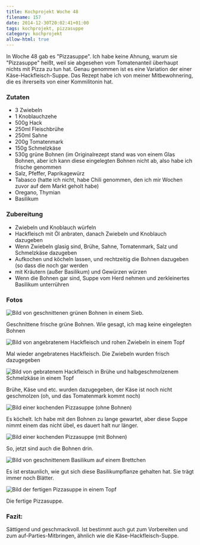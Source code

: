 ```yaml
---
title: Kochprojekt Woche 48
filename: 157
date: 2014-12-30T20:02:41+01:00
tags: kochprojekt, pizzasuppe
category: kochprojekt
allow-html: true
---
```

<p></p>In Woche 48 gab es "Pizzasuppe". Ich habe keine Ahnung, warum sie "Pizzasuppe" heißt, weil sie abgesehen vom Tomatenanteil überhaupt nichts mit Pizza zu tun hat. Genau genommen ist es eine Variation der einer Käse-Hackfleisch-Suppe. Das Rezept habe ich von meiner Mitbewohnering, die es ihrerseits von einer Kommilitonin hat.<p></p>
<h3>Zutaten</h3>
<ul>
<li>3 Zwiebeln</li>
<li>1 Knoblauchzehe</li>
<li>500g Hack</li>
<li>250ml Fleischbrühe</li>
<li>250ml Sahne</li>
<li>200g Tomatenmark</li>
<li>150g Schmelzkäse</li>
<li>530g grüne Bohnen (im Originalrezept stand was von einem Glas Bohnen, aber ich kann diese eingelegten Bohnen nicht ab, also habe ich frische genommen</li>
<li>Salz, Pfeffer, Paprikagewürz</li>
<li>Tabasco (hatte ich nicht, habe Chili genommen, den ich mir Wochen zuvor auf dem Markt geholt habe)</li>
<li>Oregano, Thymian</li>
<li>Basilikum</li>
</ul>

<h3>Zubereitung</h3>
<ul>
<li>Zwiebeln und Knoblauch würfeln</li>
<li>Hackfleisch mit Öl anbraten, danach Zwiebeln und Knoblauch dazugeben</li>
<li>Wenn Zwiebeln glasig sind, Brühe, Sahne, Tomatenmark, Salz und Schmelzkäse dazugeben</li>
<li>Aufkochen und köcheln lassen, und rechtzeitig die Bohnen dazugeben (so dass die noch gar werden</li>
<li>mit Kräutern (außer Basilikum) und Gewürzen würzen</li>
<li>Wenn die Bohnen gar sind, Suppe vom Herd nehmen und zerkleinertes Basilikum unterrühren</li>
</ul>

<h3>Fotos</h3>
<img src="https://www.strangerthanusual.de/hosted_files/451/download" alt="Bild von geschnittenen grünen Bohnen in einem Sieb.">
<p>Geschnittene frische grüne Bohnen. Wie gesagt, ich mag keine eingelegten Bohnen</p>
<img src="https://www.strangerthanusual.de/hosted_files/452/download" alt="Bild von angebratenem Hackfleisch und rohen Zwiebeln in einem Topf">
<p>Mal wieder angebratenes Hackfleisch. Die Zwiebeln wurden frisch dazugegeben</p>
<img src="https://www.strangerthanusual.de/hosted_files/453/download" alt="Bild von gebratenem Hackfleisch in Brühe und halbgeschmolzenem Schmelzkäse in einem Topf">
<p>Brühe, Käse und etc. wurden dazugegeben, der Käse ist noch nicht geschmolzen (oh, und das Tomatenmark kommt noch)</p>
<img src="https://www.strangerthanusual.de/hosted_files/454/download" alt="Bild einer kochenden Pizzasuppe (ohne Bohnen)">
<p>Es köchelt. Ich habe mit den Bohnen zu lange gewartet, aber diese Suppe nimmt einem das nicht übel, es dauert halt nur länger.</p>
<img src="https://www.strangerthanusual.de/hosted_files/455/download" alt="Bild einer kochenden Pizzasuppe (mit Bohnen)">
<p>So, jetzt sind auch die Bohnen drin.</p>
<img src="https://www.strangerthanusual.de/hosted_files/456/download" alt="Bild von geschnittenem Basilikum auf einem Brettchen">
<p>Es ist erstaunlich, wie gut sich diese Basilikumpflanze gehalten hat. Sie trägt immer noch Blätter.</p>
<img src="https://www.strangerthanusual.de/hosted_files/457/download" alt="Bild der fertigen Pizzasuppe in einem Topf">
<p>Die fertige Pizzasuppe.</p>
<h3>Fazit:</h3>
<p>Sättigend und geschmackvoll. Ist bestimmt auch gut zum Vorbereiten und zum auf-Parties-Mitbringen, ähnlich wie die Käse-Hackfleisch-Suppe.</p>
